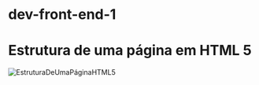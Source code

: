 # dev-front-end-1

# Estrutura de uma página em HTML 5

![EstruturaDeUmaPáginaHTML5](dev-front-end-1/HTML5/img/EstruturaDeUmaPáginaHTML5.png)
